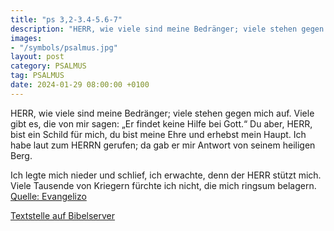 ```yaml
---
title: "ps 3,2-3.4-5.6-7"
description: "HERR, wie viele sind meine Bedränger; viele stehen gegen mich auf. Viele gibt es, die von mir sagen: „Er findet keine Hilfe bei Gott.“ Du aber, HERR, bist ein Schild für mich, du bist meine Ehre und erhebst mein Haupt. Ich habe laut zum HERRN gerufen; da gab er mir Antwort von se...."
images:
- "/symbols/psalmus.jpg"
layout: post
category: PSALMUS
tag: PSALMUS
date: 2024-01-29 08:00:00 +0100
---
```

HERR, wie viele sind meine Bedränger; viele stehen gegen mich auf.
Viele gibt es, die von mir sagen: „Er findet keine Hilfe bei Gott.“
Du aber, HERR, bist ein Schild für mich, du bist meine Ehre und erhebst mein Haupt.
Ich habe laut zum HERRN gerufen; da gab er mir Antwort von seinem heiligen Berg.<!--more-->

Ich legte mich nieder und schlief, ich erwachte, denn der HERR stützt mich.
Viele Tausende von Kriegern fürchte ich nicht, die mich ringsum belagern.<br>
[Quelle: Evangelizo](https://evangeliumtagfuertag.org/DE/gospel)

[Textstelle auf Bibelserver](https://www.bibleserver.com/EU/ps3,2-3.4-5.6-7)
